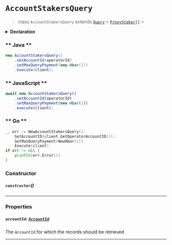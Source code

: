 # `AccountStakersQuery`

> class `AccountStakersQuery`
> extends [`Query`](reference/core/Query.md) <
> [`ProxyStaker[]`](reference/cryptocurrency/ProxyStaker.md) >

<details>
<summary><b>Declaration</b></summary>

```typescript
class AccountStakersQuery extends Query<ProxyStaker[]> {
    constructor();

    /* property */ accountId: AccountId;
}
```

</details>

<!-- tabs:start -->

### ** Java **

```java
new AccountStakersQuery()
    .setAccountId(operatorId)
    .setMaxQueryPayment(new Hbar(1))
    .execute(client);
```

### ** JavaScript **

```javascript
await new AccountStakersQuery()
    .setAccountId(operatorId)
    .setMaxQueryPayment(new Hbar(1))
    .execute(client);
```

### ** Go **

```go
_, err := NewAccountStakersQuery().
    SetAccountID(client.GetOperatorAccountID()).
    SetMaxQueryPayment(NewHbar(1)).
    Execute(client)
if err != nil {
    println(err.Error())
}
```

<!-- tabs:end -->

### Constructor

##### `constructor`()

---

### Properties

##### `accountId`: [`AccountId`](reference/cryptocurrency/AccountId.md)

The `AccountId` for which the records should be retrieved

---
